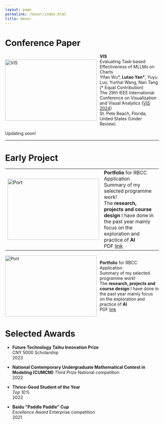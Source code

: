 ```yaml
---
layout: page
permalink: /honor/index.html
title: Honor
---
```


# Conference Paper

<div style="display: flex; flex-wrap: nowrap; align-items: center;">
  <div style="flex: 0 0 300px;">
    <img src="https://lutaoyan.github.io/images/Pub/VIS.png" alt="VIS" width="300" height="200">
  </div>
  <div style="flex: 1; padding-left: 10px; box-sizing: border-box; display: flex; align-items: center;">
    <div>
      <strong>VIS</strong><br>
      Evaluating Task-based Effectiveness of MLLMs on Charts<br>
      Yifan Wu*, <strong>Lutao Yan*</strong>, Yuyu Luo, Yunhai Wang, Nan Tang (* Equal Contribution)<br>
      The 29th IEEE International Conference on Visualization and Visual Analytics 
      (<a href="https://ieeevis.org/year/2024/welcome">VIS 2024</a>)<br>
      St. Pete Beach, Florida, United States (Under Review)
    </div>
  </div>
</div>

Updating soon!





---

# Early Project
<table>
  <tr>
    <td><img src="https://lutaoyan.github.io/images/Pub/Portfolio.png" alt="Port" width="300" height="200"></td>
    <td>
      <strong>Portfolio</strong> for RBCC Application<br>
      Summary of my selected programme work!<br>
        The <strong>research, projects and course design</strong> I have done in the past year mainly focus on the exploration and practice of <strong>AI</strong><br>
      PDF <a href="https://lutaoyan.github.io/images/Pub/Portfolio.pdf">link</a>
    </td>
  </tr>
</table>

<div style="display: flex; flex-wrap: nowrap; align-items: center;">
  <div style="flex: 0 0 300px;">
    <img src="https://lutaoyan.github.io/images/Pub/Portfolio.png" alt="Port" width="300" height="200">
  </div>
  <div style="flex: 1; padding-left: 10px; box-sizing: border-box; display: flex; align-items: center;">
    <div>
      <strong>Portfolio</strong> for RBCC Application<br>
      Summary of my selected programme work!<br>
      The <strong>research, projects and course design</strong> I have done in the past year mainly focus on the exploration and practice of <strong>AI</strong><br>
      PDF <a href="https://lutaoyan.github.io/images/Pub/Portfolio.pdf">link</a>
    </div>
  </div>
</div>

# Selected Awards

- **Future Technology Taihu Innovation Prize**  
  CNY 5000 Scholarship  
  2023  

- **National Contemporary Undergraduate Mathematical Contest in Modeling (CUMCM)** 
  _Third Prize_   National competition  
  2022  

- **Thrice-Good Student of the Year**  
  _Top 10%_  
  2022  

- **Baidu "Paddle Paddle" Cup**  
  _Excellence Award_  Enterprise competition  
  2021  

